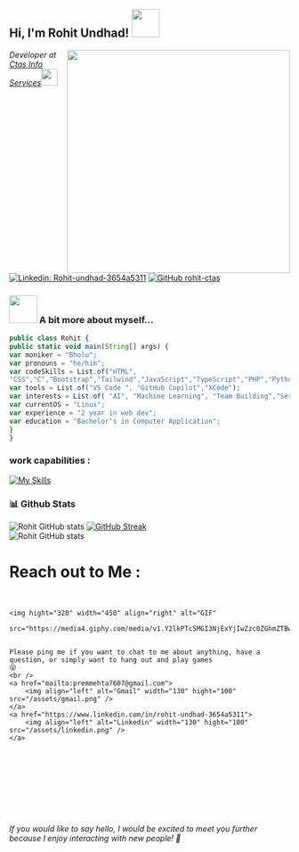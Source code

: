 <img src="https://komarev.com/ghpvc/?username=rohit-ctas&style=flat-square&color=green" alt="" />
<h2> Hi, I'm Rohit Undhad! <img src="https://media.giphy.com/media/mGcNjsfWAjY5AEZNw6/giphy.gif" width="50"></h2>
<img align='right' src="/assets/output-onlinegiftools.gif" width="400">
<p><em>Developer at <a href="https://ctasis.com">Ctas Info Services</a><img
            src="https://media.tenor.com/6JptszQgCnkAAAAj/text-work.gif" width="30">
    </em></p>


[![Linkedin:
Rohit-undhad-3654a5311](https://img.shields.io/badge/-Rohit-blue?style=flat-square&logo=Linkedin&logoColor=white&link=https://www.linkedin.com/in/rohit-undhad-3654a5311/)](https://www.linkedin.com/in/rohit-undhad-3654a5311)
[![GitHub
rohit-ctas](https://img.shields.io/github/followers/rohit-ctas?label=follow&style=social)](https://github.com/rohit-ctas)


### <img src="https://media.giphy.com/media/VgCDAzcKvsR6OM0uWg/giphy.gif" width="50"> A bit more about myself...

```javascript
public class Rohit {
public static void main(String[] args) {
var moniker = "Bholu";
var pronouns = "he/him";
var codeSkills = List.of("HTML",
"CSS","C","Bootstrap","Tailwind","JavaScript","TypeScript","PHP","Python","Java","Asp.Net","MySql");
var tools = List.of("VS Code ", "GitHub Copilot","XCode");
var interests = List.of( "AI", "Machine Learning", "Team Building","Server Management","Leadership");
var currentOS = "Linux";
var experience = "2 year in web dev";
var education = "Bachelor's in Computer Application";
}
}

```
### work capabilities :

[![My
Skills](https://skillicons.dev/icons?i=html,css,bootstrap,tailwindcss,js,git,angular,react,mongodb,nodejs,TypeScript,figma,c,nextjs,github,python)](https://skillicons.dev)
<br />

### 📊 Github Stats
![Rohit GitHub stats](https://github-readme-stats.vercel.app/api?username=rohit-ctas&show_icons=true&theme=radical)
[![GitHub
Streak](https://github-readme-streak-stats.herokuapp.com?user=rohit-ctas&theme=radical&date_format=M%20j%5B%2C%20Y%5D)](https://git.io/streak-stats)<br>
![Rohit GitHub
stats](https://github-readme-stats.vercel.app/api/top-langs/?username=rohit-ctas&theme=radical)<br>
# Reach out to Me :

<p>
    </br>


    <img hight="320" width="450" align="right" alt="GIF"
        src="https://media4.giphy.com/media/v1.Y2lkPTc5MGI3NjExYjIwZzc0ZGhmZTBwbG5wOWVpbnhsbTJ2eWRqMm9renF2ejVkMnJqaiZlcD12MV9pbnRlcm5hbF9naWZfYnlfaWQmY3Q9Zw/TuDyQjiZGWwQ8j3DAr/giphy.webp">


    Please ping me if you want to chat to me about anything, have a question, or simply want to hang out and play games
    😝
    <br />
    <a href="mailto:premmehta7607@gmail.com">
        <img align="left" alt="Gmail" width="130" hight="100" src="/assets/gmail.png" />
    </a>
    <a href="https://www.linkedin.com/in/rohit-undhad-3654a5311">
        <img align="left" alt="Linkedin" width="130" hight="100" src="/assets/linkedin.png" />
    </a>
</p>
</br>
</br>
</br>
</br>
</br>
</br>
</br>



<em>If you would like to say hello, I would be excited to meet you further because I enjoy interacting with new people!
    🤝</em>
